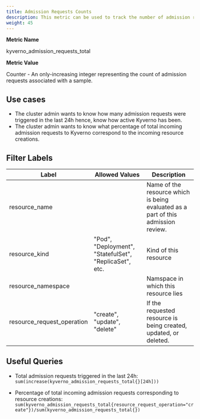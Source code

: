 ```yaml
---
title: Admission Requests Counts
description: This metric can be used to track the number of admission requests which were triggered as a part of Kyverno.
weight: 45
---
```


**Metric Name**

kyverno_admission_requests_total

**Metric Value**

Counter - An only-increasing integer representing the count of admission requests associated with a sample.

## Use cases

* The cluster admin wants to know how many admission requests were triggered in the last 24h hence, know how active Kyverno has been.
* The cluster admin wants to know what percentage of total incoming admission requests to Kyverno correspond to the incoming resource creations.

## Filter Labels

| Label                        | Allowed Values                                         | Description                                                                       |
| ---------------------------- | ------------------------------------------------------ | --------------------------------------------------------------------------------- |
| resource\_name               |                                                        | Name of the resource which is being evaluated as a part of this admission review. |
| resource\_kind               | "Pod", "Deployment", "StatefulSet", "ReplicaSet", etc. | Kind of this resource                                                             |
| resource\_namespace          |                                                        | Namspace in which this resource lies                                              |
| resource\_request\_operation | "create", "update", "delete"                           | If the requested resource is being created, updated, or deleted.                   |

## Useful Queries

* Total admission requests triggered in the last 24h:<br> 
`sum(increase(kyverno_admission_requests_total{}[24h]))`

* Percentage of total incoming admission requests corresponding to resource creations:<br>
`sum(kyverno_admission_requests_total{resource_request_operation="create"})/sum(kyverno_admission_requests_total{})`